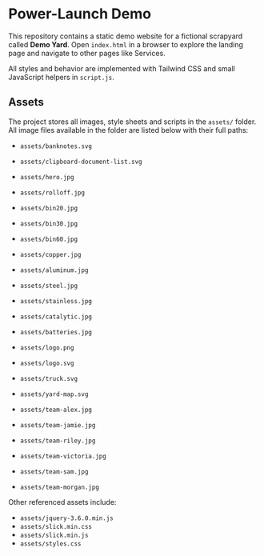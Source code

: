 # Power-Launch Demo

This repository contains a static demo website for a fictional scrapyard called **Demo Yard**. Open `index.html` in a browser to explore the landing page and navigate to other pages like Services.

All styles and behavior are implemented with Tailwind CSS and small JavaScript helpers in `script.js`.

## Assets

The project stores all images, style sheets and scripts in the `assets/` folder. All image files available in the folder are listed below with their full paths:

- `assets/banknotes.svg`
- `assets/clipboard-document-list.svg`
- `assets/hero.jpg`
- `assets/rolloff.jpg`
- `assets/bin20.jpg`
- `assets/bin30.jpg`
- `assets/bin60.jpg`
- `assets/copper.jpg`
- `assets/aluminum.jpg`
- `assets/steel.jpg`
- `assets/stainless.jpg`
- `assets/catalytic.jpg`
- `assets/batteries.jpg`
- `assets/logo.png`
- `assets/logo.svg`
- `assets/truck.svg`
- `assets/yard-map.svg`

- `assets/team-alex.jpg`
- `assets/team-jamie.jpg`
- `assets/team-riley.jpg`
- `assets/team-victoria.jpg`
- `assets/team-sam.jpg`
- `assets/team-morgan.jpg`


Other referenced assets include:

- `assets/jquery-3.6.0.min.js`
- `assets/slick.min.css`
- `assets/slick.min.js`
- `assets/styles.css`
